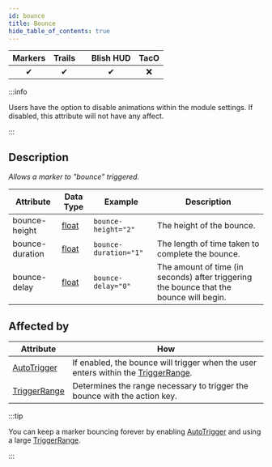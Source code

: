 ```yaml
---
id: bounce
title: Bounce
hide_table_of_contents: true
---
```


| Markers | Trails | | Blish HUD | TacO |
|-|-|-|-|-|
| <center>✔</center> | <center>✔</center> | | <center>✔</center> | <center>❌</center> |

:::info

Users have the option to disable animations within the module settings.  If disabled, this attribute will not have any affect.

:::

## Description

*Allows a marker to "bounce" triggered.*

| Attribute | Data Type | Example | Description |
|-|-|-|-|
| bounce-height | [float](../datatypes/float) | `bounce-height="2"` | The height of the bounce. |
| bounce-duration | [float](../datatypes/float) | `bounce-duration="1"` | The length of time taken to complete the bounce. |
| bounce-delay | [float](../datatypes/float) | `bounce-delay="0"` | The amount of time (in seconds) after triggering the bounce that the bounce will begin. |

## Affected by

| Attribute | How |
|-|-|
| [AutoTrigger](autotrigger) | If enabled, the bounce will trigger when the user enters within the [TriggerRange](triggerrange). |
| [TriggerRange](triggerrange) | Determines the range necessary to trigger the bounce with the action key. |

:::tip

You can keep a marker bouncing forever by enabling [AutoTrigger](autotrigger) and using a large [TriggerRange](triggerrange).

:::